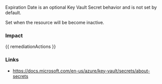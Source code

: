 
Expiration Date is an optional Key Vault Secret behavior and is not set by default.

Set when the resource will be become inactive.


### Impact
<!-- Add Impact here -->

<!-- DO NOT CHANGE -->
{{ remediationActions }}

### Links
- https://docs.microsoft.com/en-us/azure/key-vault/secrets/about-secrets


